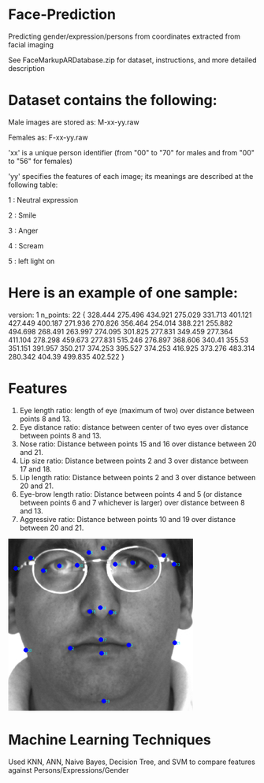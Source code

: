 # Face-Prediction
Predicting gender/expression/persons from coordinates extracted from facial imaging 

See FaceMarkupARDatabase.zip for dataset, instructions, and more detailed description

# Dataset contains the following:

Male images are stored as: M-xx-yy.raw

Females as: F-xx-yy.raw

'xx' is a unique person identifier (from "00" to "70" for males and from "00" to "56" for females)

'yy' specifies the features of each image; its meanings are described at the following table:

1 : Neutral expression

2 : Smile

3 : Anger

4 : Scream

5 : left light on

# Here is an example of one sample:
version: 1
n_points: 22
{
328.444 275.496
434.921 275.029
331.713 401.121
427.449 400.187
271.936 270.826
356.464 254.014
388.221 255.882
494.698 268.491
263.997 274.095
301.825 277.831
349.459 277.364
411.104 278.298
459.673 277.831
515.246 276.897
368.606 340.41
355.53 351.151
391.957 350.217
374.253 395.527
374.253 416.925
373.276 483.314
280.342 404.39
499.835 402.522
}

# Features
1.	Eye length ratio: length of eye (maximum of two) over distance between points 8 and 13.
2.	Eye distance ratio: distance between center of two eyes over distance between points 8 and 13.
3.	Nose ratio: Distance between points 15 and 16 over distance between 20 and 21.
4.	Lip size ratio: Distance between points 2 and 3 over distance between 17 and 18.
5.	Lip length ratio: Distance between points 2 and 3 over distance between 20 and 21.
6.	Eye-brow length ratio: Distance between points 4 and 5 (or distance between points 6 and 7 whichever is larger) over distance between 8 and 13.
7.	Aggressive ratio: Distance between points 10 and 19 over distance between 20 and 21.

![FaceAR](FaceAR.png)

# Machine Learning Techniques
Used KNN, ANN, Naive Bayes, Decision Tree, and SVM to compare features against Persons/Expressions/Gender 
